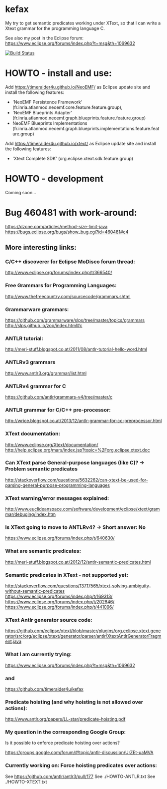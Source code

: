 # kefax
My try to get semantic predicates working under
XText, so that I can write a Xtext grammar for the
programming language C.

See also my post in the Eclipse forum:
https://www.eclipse.org/forums/index.php?t=msg&th=1069632

[![Build Status](https://travis-ci.org/timeraider4u/kefax.svg?branch=master)](https://travis-ci.org/timeraider4u/kefax)

# HOWTO - install and use:
Add https://timeraider4u.github.io/NeoEMF/ as Eclipse update site
and install the following features:
* 'NeoEMF Persistence Framework'
	(fr.inria.atlanmod.neoemf.core.feature.feature.group),
* 'NeoEMF Blueprints Adapter'
	(fr.inria.atlanmod.neoemf.graph.blueprints.feature.feature.group)
* NeoEMF Blueprints Implementations
	(fr.inria.atlanmod.neoemf.graph.blueprints.implementations.feature.feature.group)

Add https://timeraider4u.github.io/xtext/ as Eclipse update site
and install the following features:
* 'Xtext Complete SDK'
	(org.eclipse.xtext.sdk.feature.group)

# HOWTO - development
Coming soon...

# Bug 460481 with work-around:
https://dzone.com/articles/method-size-limit-java
https://bugs.eclipse.org/bugs/show_bug.cgi?id=460481#c4

## More interesting links:
### C/C++ discoverer for Eclipse MoDisco forum thread:
http://www.eclipse.org/forums/index.php/t/366540/

### Free Grammars for Programming Languages: 
http://www.thefreecountry.com/sourcecode/grammars.shtml

### Grammarware grammars:
https://github.com/grammarware/slps/tree/master/topics/grammars
http://slps.github.io/zoo/index.html#c

### ANTLR tutorial:
http://meri-stuff.blogspot.co.at/2011/08/antlr-tutorial-hello-word.html

### ANTLRv3 grammars
http://www.antlr3.org/grammar/list.html

### ANTLRv4 grammar for C
https://github.com/antlr/grammars-v4/tree/master/c

### ANTLR grammar for C/C++ pre-processor:
http://wrice.blogspot.co.at/2013/12/antlr-grammar-for-cc-preprocessor.html

### XText documentation:
http://www.eclipse.org/Xtext/documentation/
http://help.eclipse.org/mars/index.jsp?topic=%2Forg.eclipse.xtext.doc

### Can XText parse General-purpose languages (like C)? -> Problem semantic predicates
http://stackoverflow.com/questions/5632262/can-xtext-be-used-for-parsing-general-purpose-programming-languages

### XText warning/error messages explained:
http://www.euclideanspace.com/software/development/eclipse/xtext/grammar/debuging/index.htm

### Is XText going to move to ANTLRv4? -> Short answer: No
https://www.eclipse.org/forums/index.php/t/640630/

### What are semantic predicates: 
http://meri-stuff.blogspot.co.at/2012/12/antlr-semantic-predicates.html

### Semantic predicates in XText - not supported yet:
http://stackoverflow.com/questions/13717565/xtext-solving-ambiguity-without-semantic-predicates
https://www.eclipse.org/forums/index.php/t/169313/
https://www.eclipse.org/forums/index.php/t/202846/
https://www.eclipse.org/forums/index.php/t/441096/

### XText Antlr generator source code:
https://github.com/eclipse/xtext/blob/master/plugins/org.eclipse.xtext.generator/src/org/eclipse/xtext/generator/parser/antlr/XtextAntlrGeneratorFragment.java

### What I am currently trying:
https://www.eclipse.org/forums/index.php?t=msg&th=1069632
### and
https://github.com/timeraider4u/kefax

### Predicate hoisting (and why hoisting is not allowed over actions):
http://www.antlr.org/papers/LL-star/predicate-hoisting.pdf

### My question in the corresponding Google Group:
Is it possible to enforce predicate hoisting over actions?

https://groups.google.com/forum/#!topic/antlr-discussion/UrZEt-uaMVA


### Currently working on: Force hoisting predicates over actions:
See https://github.com/antlr/antlr3/pull/177
See ./HOWTO-ANTLR.txt
See ./HOWTO-XTEXT.txt
